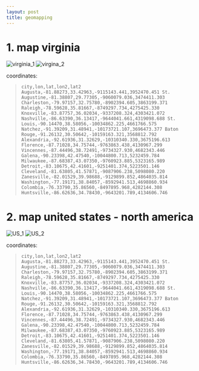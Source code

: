 ```yaml
---
layout: post
title: geomapping
---
```


# 1. map virginia

![virginia_1](https://drive.google.com/open?id=1t4NwWJQFi3gtmq6b0cV2lPAsW5sAeCUl)
![virgina_2](https://drive.google.com/open?id=1j9qQiKQmoxKZM8fwkba5T83yPYwRnhPh)

coordinates:

> ``city,lon,lat,lon2,lat2
Augusta,-81.88273,33.42963,-9115143.441,3952470.451
St. Augustine,-81.38807,29.77305,-9060079.036,3474411.303
Charleston,-79.97157,32.75780,-8902394.605,3863199.371
Raleigh,-78.59628,35.81667,-8749297.734,4275425.330
Knoxville,-83.87757,36.02034,-9337208.324,4303421.072
Nashville,-86.63390,36.13417,-9644041.661,4319098.688
St. Louis,-90.14470,38.58056,-10034862.225,4661766.575
Natchez,-91.39209,31.48941,-10173721.107,3696473.377
Baton Rouge,-91.26132,30.50642,-10159163.321,3568812.792
Alexandria,-92.61936,31.32629,-10310340.330,3675196.613
Florence,-87.71028,34.75744,-9763863.438,4130967.299
Vincennes,-87.44496,38.72491,-9734327.930,4682343.446
Galena,-90.23398,42.47540,-10044800.713,5232459.784
Milwaukee,-87.68387,43.07350,-9760923.885,5323165.989
Detroit,-83.10675,42.41601,-9251401.374,5223501.146
Cleveland,-81.63805,41.57871,-9087906.238,5098080.220
Zanesville,-82.01529,39.98688,-9129899.852,4864035.814
Washington,-77.19171,38.84057,-8592941.513,4698860.934
Colombia,-76.33790,35.86560,-8497895.968,4282144.308
Huntsville,-86.62636,34.78430,-9643201.789,4134606.746``

# 2. map united states - north america

![US_1](https://drive.google.com/open?id=1IVCu-tmeaza57v-gM-krEVZ9ATzQfPsw)
![US_2](https://drive.google.com/open?id=1SyiL1XL1NIsT1jgbHMLU_NmPqFU1dfww)

coordinates:

> ``city,lon,lat,lon2,lat2
Augusta,-81.88273,33.42963,-9115143.441,3952470.451
St. Augustine,-81.38807,29.77305,-9060079.036,3474411.303
Charleston,-79.97157,32.75780,-8902394.605,3863199.371
Raleigh,-78.59628,35.81667,-8749297.734,4275425.330
Knoxville,-83.87757,36.02034,-9337208.324,4303421.072
Nashville,-86.63390,36.13417,-9644041.661,4319098.688
St. Louis,-90.14470,38.58056,-10034862.225,4661766.575
Natchez,-91.39209,31.48941,-10173721.107,3696473.377
Baton Rouge,-91.26132,30.50642,-10159163.321,3568812.792
Alexandria,-92.61936,31.32629,-10310340.330,3675196.613
Florence,-87.71028,34.75744,-9763863.438,4130967.299
Vincennes,-87.44496,38.72491,-9734327.930,4682343.446
Galena,-90.23398,42.47540,-10044800.713,5232459.784
Milwaukee,-87.68387,43.07350,-9760923.885,5323165.989
Detroit,-83.10675,42.41601,-9251401.374,5223501.146
Cleveland,-81.63805,41.57871,-9087906.238,5098080.220
Zanesville,-82.01529,39.98688,-9129899.852,4864035.814
Washington,-77.19171,38.84057,-8592941.513,4698860.934
Colombia,-76.33790,35.86560,-8497895.968,4282144.308
Huntsville,-86.62636,34.78430,-9643201.789,4134606.746``


